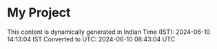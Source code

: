 # My Project

This content is dynamically generated in Indian Time (IST): 2024-06-10 14:13:04 IST
Converted to UTC: 2024-06-10 08:43:04 UTC
